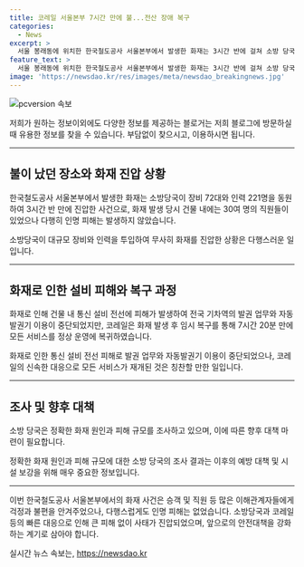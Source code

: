 ```yaml
---
title: 코레일 서울본부 7시간 만에 불...전산 장애 복구
categories:
  - News
excerpt: >
  서울 봉래동에 위치한 한국철도공사 서울본부에서 발생한 화재는 3시간 반에 걸쳐 소방 당국에 의해 완전히 꺼졌습니다. 다행히 직원들은 대피하여 인명 피해는 발생하지 않았으며, 화재로 인해 통신 설비 전선이 손상되어 전국 기차역의 발권 업무와 자동발권기 이용이 중단되었지만 오후 5시에 모든 서비스가 복구되었습니다. 소방 당국은 원인과 피해 규모를 조사 중입니다.
feature_text: >
  서울 봉래동에 위치한 한국철도공사 서울본부에서 발생한 화재는 3시간 반에 걸쳐 소방 당국에 의해 완전히 꺼졌습니다. 다행히 직원들은 대피하여 인명 피해는 발생하지 않았으며, 화재로 인해 통신 설비 전선이 손상되어 전국 기차역의 발권 업무와 자동발권기 이용이 중단되었지만 오후 5시에 모든 서비스가 복구되었습니다. 소방 당국은 원인과 피해 규모를 조사 중입니다.
image: 'https://newsdao.kr/res/images/meta/newsdao_breakingnews.jpg'
---
```


<p><img src="https://newsdao.kr/res/images/meta/newsdao_breakingnews.jpg" alt="pcversion 속보" /></p>

<p>저희가 원하는 정보이외에도 다양한 정보를 제공하는 블로거는 저희 블로그에 방문하실 때 유용한 정보를 찾을 수 있습니다. 부담없이 찾으시고, 이용하시면 됩니다. </p>

<hr />

<h2 data-ke-size="size26">불이 났던 장소와 화재 진압 상황</h2>

<p>한국철도공사 서울본부에서 발생한 화재는 소방당국이 장비 72대와 인력 221명을 동원하여 3시간 반 만에 진압한 사건으로, 화재 발생 당시 건물 내에는 30여 명의 직원들이 있었으나 다행히 인명 피해는 발생하지 않았습니다.</p>

<p>소방당국이 대규모 장비와 인력을 투입하여 무사히 화재를 진압한 상황은 다행스러운 일입니다.</p>

<hr />

<h2 data-ke-size="size26">화재로 인한 설비 피해와 복구 과정</h2>

<p>화재로 인해 건물 내 통신 설비 전선에 피해가 발생하여 전국 기차역의 발권 업무와 자동발권기 이용이 중단되었지만, 코레일은 화재 발생 후 임시 복구를 통해 7시간 20분 만에 모든 서비스를 정상 운영에 복귀하였습니다.</p>

<p>화재로 인한 통신 설비 전선 피해로 발권 업무와 자동발권기 이용이 중단되었으나, 코레일의 신속한 대응으로 모든 서비스가 재개된 것은 칭찬할 만한 일입니다.</p>

<hr />

<h2 data-ke-size="size26">조사 및 향후 대책</h2>

<p>소방 당국은 정확한 화재 원인과 피해 규모를 조사하고 있으며, 이에 따른 향후 대책 마련이 필요합니다.</p>

<p>정확한 화재 원인과 피해 규모에 대한 소방 당국의 조사 결과는 이후의 예방 대책 및 시설 보강을 위해 매우 중요한 정보입니다.</p>

<hr />

<p>이번 한국철도공사 서울본부에서의 화재 사건은 승객 및 직원 등 많은 이해관계자들에게 걱정과 불편을 안겨주었으나, 다행스럽게도 인명 피해는 없었습니다. 소방당국과 코레일 등의 빠른 대응으로 인해 큰 피해 없이 사태가 진압되었으며, 앞으로의 안전대책을 강화하는 계기로 삼아야 합니다.</p>
실시간 뉴스 속보는, <a href="https://newsdao.kr" rel="dofollow">https://newsdao.kr</a>


